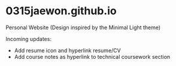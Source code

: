 # 0315jaewon.github.io
Personal Website (Design inspired by the Minimal Light theme)

Incoming updates:
- Add resume icon and hyperlink resume/CV
- Add course notes as hyperlink to technical coursework section
